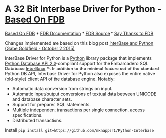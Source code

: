 # A 32 Bit Interbase Driver for Python - [Based On FDB](http://www.firebirdsql.org/en/devel-python-driver/)

[Based On FDB](http://www.firebirdsql.org/en/devel-python-driver/) \*
[FDB Documentation](http://fdb.readthedocs.io/en/v2.0/) \* 
[FDB Source](https://github.com/FirebirdSQL/fdb) \* 
[Say Thanks to FDB](https://saythanks.io/to/pcisar)

Changes implemented are based on this blog post
[InterBase and Python (Gabe Goldfield - October 2 2015)](https://community.idera.com/developer-tools/b/blog/posts/interbase-and-python)

InterBase Driver for Python is a [Python](http://python.org) library package that implements
[Python Database API 2.0](http://www.python.org/dev/peps/pep-0249/)-compliant support for
the Embarcadero SQL Database
[InterBase](http://www.firebirdsql.org) ®. In addition to the minimal
feature set of the standard Python DB API, Interbase Driver for Python also exposes the entire
native (old-style) client API of the database engine. Notably:

  - Automatic data conversion from strings on input.
  - Automatic input/output conversions of textual data between UNICODE
    and database character sets.
  - Support for prepared SQL statements.
  - Multiple independent transactions per single connection.
    access specifications.
  - Distributed transactions.

Install
`pip install git+https://github.com/mknapper1/Python-Interbase`

